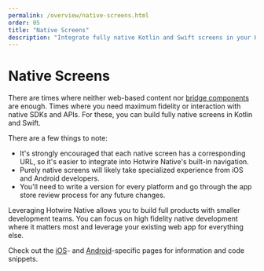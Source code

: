 ```yaml
---
permalink: /overview/native-screens.html
order: 05
title: "Native Screens"
description: "Integrate fully native Kotlin and Swift screens in your Hotiwre Native app."
---
```


# Native Screens

There are times where neither web-based content nor [bridge components](/overview/bridge-components) are enough. Times where you need maximum fidelity or interaction with native SDKs and APIs. For these, you can build fully native screens in Kotlin and Swift.

There are a few things to note:

- It's strongly encouraged that each native screen has a corresponding URL, so it's easier to integrate into Hotwire Native's built-in navigation.
- Purely native screens will likely take specialized experience from iOS and Android developers.
- You'll need to write a version for every platform and go through the app store review process for any future changes.

Leveraging Hotwire Native allows you to build full products with smaller development teams. You can focus on high fidelity native development where it matters most and leverage your existing web app for everything else.

Check out the [iOS](/ios/native-screens)- and [Android](/android/native-screens)-specific pages for information and code snippets.
